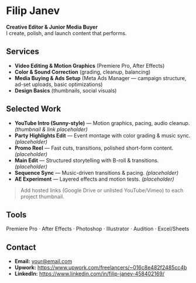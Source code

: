 # Filip Janev
**Creative Editor & Junior Media Buyer**  
I create, polish, and launch content that performs.

## Services
- **Video Editing & Motion Graphics** (Premiere Pro, After Effects)
- **Color & Sound Correction** (grading, cleanup, balancing)
- **Media Buying & Ads Setup** (Meta Ads Manager — campaign structure, ad-set uploads, basic optimizations)
- **Design Basics** (thumbnails, social visuals)

## Selected Work
- **YouTube Intro (Sunny-style)** — Motion graphics, pacing, audio cleanup. *(thumbnail & link placeholder)*
- **Party Highlights Edit** — Event montage with color grading & music sync. *(placeholder)*
- **Promo Reel** — Fast cuts, transitions, polished short-form content. *(placeholder)*
- **Main Edit** — Structured storytelling with B-roll & transitions. *(placeholder)*
- **Sequence Sync** — Music-driven transitions & pacing. *(placeholder)*
- **AE Experiment** — Layered effects and motion tests. *(placeholder)*

> Add hosted links (Google Drive or unlisted YouTube/Vimeo) to each project thumbnail.

## Tools
Premiere Pro · After Effects · Photoshop · Illustrator · Audition · Excel/Sheets

## Contact
- **Email:** your@email.com
- **Upwork:** https://www.upwork.com/freelancers/~016c8e482f2485cc4b
- **LinkedIn:** https://www.linkedin.com/in/filip-janev-458402169/
